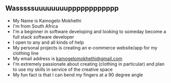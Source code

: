## Wasssssuuuuuuuupppppppppppp
- My Name is Kamogelo Mokhethi
- I'm from South Africa
- I'm a beginner in software developing and looking to someday become a full stack software developer
- I open to any and all kinds of help
- My personal projects is creating an e-commerce website/app for my clothing line
- My email address is kamogelomokhethi@gmail.com
- I'm extremely passionate about creating (clothing in particular) and plan to use my skills in service of the creative space
- My fun fact is that I can bend my fingers at a 90 degree angle 
